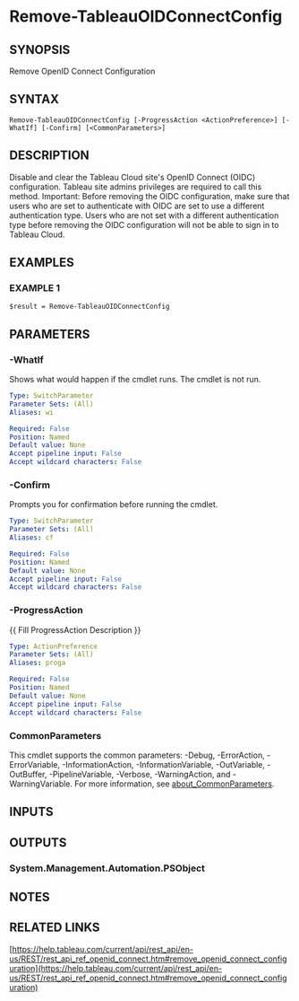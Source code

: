 # Remove-TableauOIDConnectConfig

## SYNOPSIS
Remove OpenID Connect Configuration

## SYNTAX

```
Remove-TableauOIDConnectConfig [-ProgressAction <ActionPreference>] [-WhatIf] [-Confirm] [<CommonParameters>]
```

## DESCRIPTION
Disable and clear the Tableau Cloud site's OpenID Connect (OIDC) configuration.
Tableau site admins privileges are required to call this method.
Important: Before removing the OIDC configuration,
make sure that users who are set to authenticate with OIDC are set to use a different authentication type.
Users who are not set with a different authentication type before removing the OIDC configuration will not be able to sign in to Tableau Cloud.

## EXAMPLES

### EXAMPLE 1
```
$result = Remove-TableauOIDConnectConfig
```

## PARAMETERS

### -WhatIf
Shows what would happen if the cmdlet runs.
The cmdlet is not run.

```yaml
Type: SwitchParameter
Parameter Sets: (All)
Aliases: wi

Required: False
Position: Named
Default value: None
Accept pipeline input: False
Accept wildcard characters: False
```

### -Confirm
Prompts you for confirmation before running the cmdlet.

```yaml
Type: SwitchParameter
Parameter Sets: (All)
Aliases: cf

Required: False
Position: Named
Default value: None
Accept pipeline input: False
Accept wildcard characters: False
```

### -ProgressAction
{{ Fill ProgressAction Description }}

```yaml
Type: ActionPreference
Parameter Sets: (All)
Aliases: proga

Required: False
Position: Named
Default value: None
Accept pipeline input: False
Accept wildcard characters: False
```

### CommonParameters
This cmdlet supports the common parameters: -Debug, -ErrorAction, -ErrorVariable, -InformationAction, -InformationVariable, -OutVariable, -OutBuffer, -PipelineVariable, -Verbose, -WarningAction, and -WarningVariable. For more information, see [about_CommonParameters](http://go.microsoft.com/fwlink/?LinkID=113216).

## INPUTS

## OUTPUTS

### System.Management.Automation.PSObject
## NOTES

## RELATED LINKS

[https://help.tableau.com/current/api/rest_api/en-us/REST/rest_api_ref_openid_connect.htm#remove_openid_connect_configuration](https://help.tableau.com/current/api/rest_api/en-us/REST/rest_api_ref_openid_connect.htm#remove_openid_connect_configuration)

